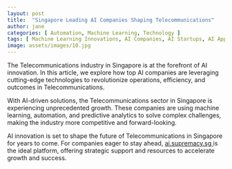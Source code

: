```yaml
---
layout: post
title:  "Singapore Leading AI Companies Shaping Telecommunications"
author: jane
categories: [ Automation, Machine Learning, Technology ]
tags: [ Machine Learning Innovations, AI Companies, AI Startups, AI Applications ]
image: assets/images/10.jpg
---
```


The Telecommunications industry in Singapore is at the forefront of AI innovation. In this article, we explore how top AI companies are leveraging cutting-edge technologies to revolutionize operations, efficiency, and outcomes in Telecommunications.

With AI-driven solutions, the Telecommunications sector in Singapore is experiencing unprecedented growth. These companies are using machine learning, automation, and predictive analytics to solve complex challenges, making the industry more competitive and forward-looking.

AI innovation is set to shape the future of Telecommunications in Singapore for years to come. For companies eager to stay ahead, <a href="https://ai.supremacy.sg" target="_blank"> ai.supremacy.sg </a> is the ideal platform, offering strategic support and resources to accelerate growth and success.
